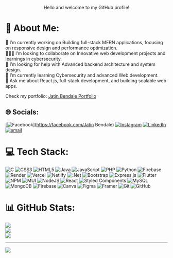 <p align="center">Hello and welcome to my GitHub profile!</p>

# 💫 About Me:
🔭 I’m currently working on Building full-stack MERN applications, focusing on responsive design and performance optimization.<br>🧑‍🤝‍🧑 I’m looking to collaborate on Innovative web development projects and learnings in cybersecurity.<br>🤝 I’m looking for help with Advanced backend architecture and system design.<br>🌱 I’m currently learning Cybersecurity  and advanced Web development.<br>💬 Ask me about React.js, full-stack development, and building scalable web apps.

Check my portfolio: [Jatin Bendale Portfolio](https://jatinbendale.vercel.app)

## 🌐 Socials:
[![Facebook](https://img.shields.io/badge/Facebook-%231877F2.svg?logo=Facebook&logoColor=white)](https://facebook.com/Jatin Bendale) [![Instagram](https://img.shields.io/badge/Instagram-%23E4405F.svg?logo=Instagram&logoColor=white)](https://instagram.com/bendalejatin) [![LinkedIn](https://img.shields.io/badge/LinkedIn-%230077B5.svg?logo=linkedin&logoColor=white)](https://linkedin.com/in/jatin-bendale-405982257) [![email](https://img.shields.io/badge/Email-D14836?logo=gmail&logoColor=white)](mailto:jatinbendale17@gmail.com) 

# 💻 Tech Stack:
![C](https://img.shields.io/badge/c-%2300599C.svg?style=flat&logo=c&logoColor=white) ![CSS3](https://img.shields.io/badge/css3-%231572B6.svg?style=flat&logo=css3&logoColor=white) ![HTML5](https://img.shields.io/badge/html5-%23E34F26.svg?style=flat&logo=html5&logoColor=white) ![Java](https://img.shields.io/badge/java-%23ED8B00.svg?style=flat&logo=openjdk&logoColor=white) ![JavaScript](https://img.shields.io/badge/javascript-%23323330.svg?style=flat&logo=javascript&logoColor=%23F7DF1E) ![PHP](https://img.shields.io/badge/php-%23777BB4.svg?style=flat&logo=php&logoColor=white) ![Python](https://img.shields.io/badge/python-3670A0?style=flat&logo=python&logoColor=ffdd54) ![Firebase](https://img.shields.io/badge/firebase-%23039BE5.svg?style=flat&logo=firebase) ![Render](https://img.shields.io/badge/Render-%46E3B7.svg?style=flat&logo=render&logoColor=white) ![Vercel](https://img.shields.io/badge/vercel-%23000000.svg?style=flat&logo=vercel&logoColor=white) ![Netlify](https://img.shields.io/badge/netlify-%23000000.svg?style=flat&logo=netlify&logoColor=#00C7B7) ![.Net](https://img.shields.io/badge/.NET-5C2D91?style=flat&logo=.net&logoColor=white) ![Bootstrap](https://img.shields.io/badge/bootstrap-%238511FA.svg?style=flat&logo=bootstrap&logoColor=white) ![Express.js](https://img.shields.io/badge/express.js-%23404d59.svg?style=flat&logo=express&logoColor=%2361DAFB) ![Flutter](https://img.shields.io/badge/Flutter-%2302569B.svg?style=flat&logo=Flutter&logoColor=white) ![NPM](https://img.shields.io/badge/NPM-%23CB3837.svg?style=flat&logo=npm&logoColor=white) ![MUI](https://img.shields.io/badge/MUI-%230081CB.svg?style=flat&logo=mui&logoColor=white) ![NodeJS](https://img.shields.io/badge/node.js-6DA55F?style=flat&logo=node.js&logoColor=white) ![React](https://img.shields.io/badge/react-%2320232a.svg?style=flat&logo=react&logoColor=%2361DAFB) ![Styled Components](https://img.shields.io/badge/styled--components-DB7093?style=flat&logo=styled-components&logoColor=white) ![MySQL](https://img.shields.io/badge/mysql-4479A1.svg?style=flat&logo=mysql&logoColor=white) ![MongoDB](https://img.shields.io/badge/MongoDB-%234ea94b.svg?style=flat&logo=mongodb&logoColor=white) ![Firebase](https://img.shields.io/badge/firebase-a08021?style=flat&logo=firebase&logoColor=ffcd34) ![Canva](https://img.shields.io/badge/Canva-%2300C4CC.svg?style=flat&logo=Canva&logoColor=white) ![Figma](https://img.shields.io/badge/figma-%23F24E1E.svg?style=flat&logo=figma&logoColor=white) ![Framer](https://img.shields.io/badge/Framer-black?style=flat&logo=framer&logoColor=blue) ![Git](https://img.shields.io/badge/git-%23F05033.svg?style=flat&logo=git&logoColor=white) ![GitHub](https://img.shields.io/badge/github-%23121011.svg?style=flat&logo=github&logoColor=white)
# 📊 GitHub Stats:
![](https://github-readme-stats.vercel.app/api?username=bendalejatin&theme=onedark&hide_border=false&include_all_commits=false&count_private=true)<br/>
![](https://nirzak-streak-stats.vercel.app/?user=bendalejatin&theme=onedark&hide_border=false)<br/>
![](https://github-readme-stats.vercel.app/api/top-langs/?username=bendalejatin&theme=onedark&hide_border=false&include_all_commits=false&count_private=true&layout=compact)

---
[![](https://visitcount.itsvg.in/api?id=bendalejatin&icon=2&color=8)](https://visitcount.itsvg.in)

<!-- Proudly created with GPRM ( https://gprm.itsvg.in ) -->
